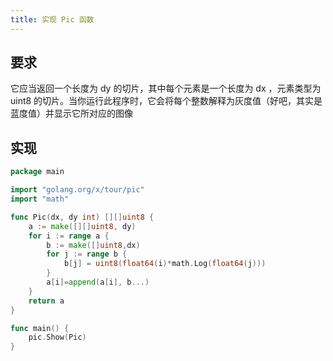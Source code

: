 ```yaml
---
title: 实现 Pic 函数
---
```


## 要求

它应当返回一个长度为 dy 的切片，其中每个元素是一个长度为 dx ，元素类型为 uint8 的切片。当你运行此程序时，它会将每个整数解释为灰度值（好吧，其实是蓝度值）并显示它所对应的图像

## 实现

```go
package main

import "golang.org/x/tour/pic"
import "math"

func Pic(dx, dy int) [][]uint8 {
	a := make([][]uint8, dy)
	for i := range a {
		b := make([]uint8,dx)
		for j := range b {
			b[j] = uint8(float64(i)*math.Log(float64(j)))
		}
		a[i]=append(a[i], b...)
	}
	return a
}

func main() {
	pic.Show(Pic)
}
```

